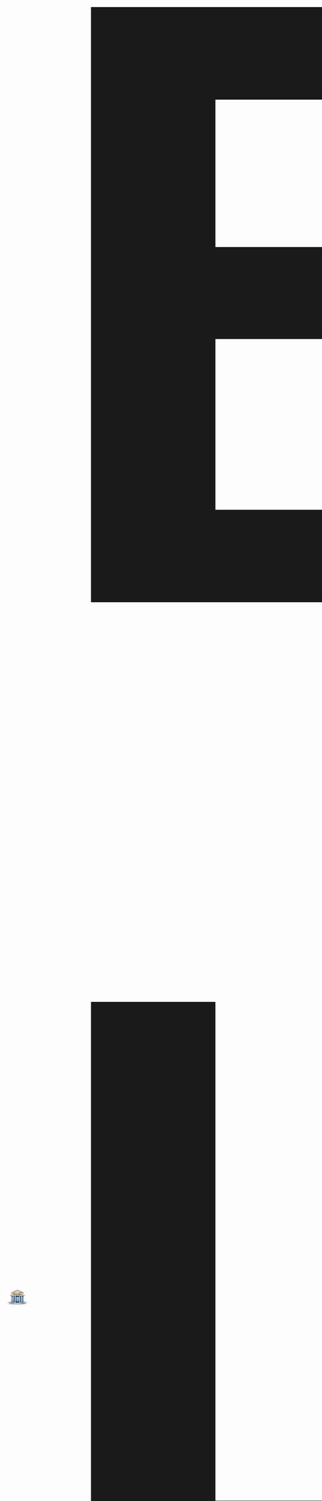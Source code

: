 





## <div style="display:flex;align-items:center;font-family:Arial,sans-serif;"><img src="image/bank.jpeg" alt="Bank Icon" style="height:40px;margin-right:10px;"><span style="font-size:2000px;">Bank Loan Report</span></div>

##  🧠 Project Overview
 This Power BI project provides an analytical overview of bank loan data, aiming to extract actionable insights about loan approvals, defaults, and customer demographics. The report supports decision-makers in identifying key trends and potential risk factors, enabling better lending strategies.This report aims to provide stakeholders with actionable insights into loan applications, approvals, and related metrics.

 <img src="image/6.png" width=1000 height = 500>

 ## 🧹 Data Cleaning & Preparation
Before creating visualizations, the dataset underwent several cleaning and preprocessing steps:
- Handled Missing Values: Rows with critical missing fields were removed or imputed.

- Data Type Corrections: Ensured consistent formats for date, numerical, and categorical columns.

- Feature Engineering: Added calculated columns such as:

- Loan Approval Rate

- Default Status Indicator

- Income-to-Loan Ratio

- Removed Duplicates: Ensured each record represented a unique loan applicant.

 ## 📌 Key Insights & Analysis
Some major takeaways from the Power BI dashboard:

**- Loan Approval Trends:** Highest approval rates seen in applicants with steady employment and higher incomes.

**- Default Analysis**: Defaults were more frequent among self-employed individuals and lower-income brackets.

**- Demographics & Loan Behavior:** 

Younger age groups (20–30) had higher application rates.

Married applicants had a higher chance of loan approval.

**- Loan Amount & Term Trends:**

Longer loan terms had higher default risks.

Median loan amount skewed higher for urban applicants.


## Data Source
The loan data for this project is sourced from an internal banking database, capturing comprehensive information about the bank's lending activities
[data source](https://docs.google.com/spreadsheets/d/1-1Ldoe-DwZTL77tdMtRgZAIzeAzs0jh3/edit?usp=sharing&ouid=116890999875311477003&rtpof=true&sd=true).

## 🎯 Project Motivation
With increasing non-performing assets in the banking sector, there’s a need for data-driven lending decisions. This project was created to:

- Explore which factors influence loan approval and default.

- Empower banks to create risk profiles for applicants.

- Help develop targeted marketing strategies for loan products.



## 🛠️ Technology Stack
- Power BI Desktop – Data visualization and dashboard creation

- Power Query – Data cleaning and transformation

- DAX (Data Analysis Expressions) – Custom calculations and KPIs

- Excel/CSV Files – Initial data source (if applicable)



## Dashboards
### Dashboard 1: Summary

<img src="image/1.JPG" width=1000>


The Summary Dashboard captures key loan-related metrics and their changes over time, providing a snapshot of the loan portfolio's health and lending strategy impact. It includes the following KPIs:
- Total Loan Applications (MTD and MoM)
- Total Funded Amount (MTD and MoM)
- Total Amount Received (MTD and MoM)
- Average Interest Rate (MTD and MoM)
- Average Debt-to-Income Ratio (DTI) (MTD and MoM)

Additionally, it distinguishes between 'Good Loans' and 'Bad Loans,' with specific indicators for each category, helping in the assessment of loan portfolio quality.


### Dashboard 2: Overview

<img src="image/2.JPG" width=1000>

The Overview Dashboard visually represents various loan-related metrics through different chart types:
- Monthly Trends by Issue Date 
- Regional Analysis by State 
- Loan Term Analysis 
- Employment Length Analysis 
- Loan Purpose Breakdown
- Home Ownership Analysis 

These visualizations aid in identifying trends, seasonal patterns, and the distribution of loans across various categories.

### Dashboard 3: Details

<img src="image/3.JPG" width=1000>

The Details Dashboard offers a detailed view of the loan data, providing a comprehensive and user-friendly interface for accessing vital loan metrics, borrower profiles, and performance data.

#### Data Fields and Usage
The data utilized in the dashboards comprise several fields, each serving a specific purpose in loan management and risk assessment:

- Loan ID: Unique identifier for loans.
- Address State: Borrower location for regional analysis.
- Employment Length: Indicates - employment stability.
- Employee Title: Job title for income source verification.
- Grade/Sub Grade: Creditworthiness and risk classification.
- Home Ownership: Housing status for financial stability assessment.
- Issue Date: Loan origination date.
- Loan Status: Current state of the loan for performance tracking.
- Purpose: Loan reason for segmentation and customization.
- Term: Loan duration.
- Verification Status: Status of financial information verification.
- Annual Income: Yearly earnings for creditworthiness.
- DTI: Debt burden relative to income.
- Instalment: Monthly repayment amount.
- Interest Rate: Cost of borrowing.
- Loan Amount: Principal amount borrowed.

Each field plays a crucial role in managing loans, assessing borrower risk, structuring loan terms, and making informed lending decisions.

## Implementation
The project required importing the dataset from Excel into SQL Server for analysis and visualization using Tableau. Dashboards were crafted using Tableau's powerful visualization tools and analytical capabilities, aligning with the specified requirements in the problem statement and utilizing the data dictionary to ensure precise field utilization.

## Data Validation
To ensure the accuracy and integrity of the data reflected in the dashboards, a thorough data validation process was undertaken. After the dataset was loaded into Tableau and from SQL Server database, the following measures were implemented:
- SQL Query Verification: Direct queries were executed against the SQL Server database to retrieve raw data. This dataset served as a benchmark, validating the accuracy and consistency of the information presented in the dashboards.

- Data Consistency Checks: The results from Tableau were compared against the SQL query results to ensure consistency. This step was critical to confirm that the data transformation and logic applied within Tableau did not alter the actual figures.

- KPI Logic Validation: The calculations and logic underlying the Key Performance Indicators (KPIs) were thoroughly reviewed. SQL scripts were employed to independently replicate the KPI calculations, ensuring the accuracy and reliability of the computations performed in Tableau.


- Cross-Verification with Source Data: The transformed data in Tableau was cross-verified with the source data from the SQL Server database. This step was crucial to confirm that all data transformations, including filtering, grouping, and aggregation, were correctly applied.


Through these validation steps, the project ensured that the Tableau dashboards accurately represent the data, and the insights derived are based on truthful and unaltered information. This rigorous validation process enhances the credibility of the dashboards and reinforces confidence in the data-driven decisions made using these tools.

## Conclusion
By incorporating robust data validation techniques, the Bank Loan Dashboard project establishes itself as a reliable and authoritative source for monitoring the bank’s loan activities. The project not only presents critical data through intuitive visualizations but also guarantees the precision of the information displayed, enabling the bank to make informed and assured strategic decisions with confidence.

